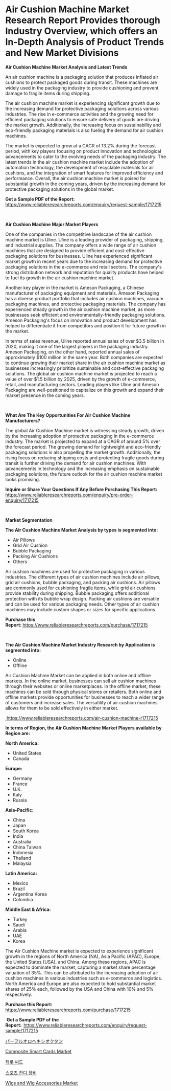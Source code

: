 <p><h1>Air Cushion Machine Market Research Report Provides thorough Industry Overview, which offers an In-Depth Analysis of Product Trends and New Market Divisions</h1></p><p><strong>Air Cushion Machine Market Analysis and Latest Trends</strong></p>
<p><p>An air cushion machine is a packaging solution that produces inflated air cushions to protect packaged goods during transit. These machines are widely used in the packaging industry to provide cushioning and prevent damage to fragile items during shipping.</p><p>The air cushion machine market is experiencing significant growth due to the increasing demand for protective packaging solutions across various industries. The rise in e-commerce activities and the growing need for efficient packaging solutions to ensure safe delivery of goods are driving the market growth. Additionally, the increasing focus on sustainability and eco-friendly packaging materials is also fueling the demand for air cushion machines.</p><p>The market is expected to grow at a CAGR of 13.2% during the forecast period, with key players focusing on product innovation and technological advancements to cater to the evolving needs of the packaging industry. The latest trends in the air cushion machine market include the adoption of automation technology, the development of recyclable materials for air cushions, and the integration of smart features for improved efficiency and performance. Overall, the air cushion machine market is poised for substantial growth in the coming years, driven by the increasing demand for protective packaging solutions in the global market.</p></p>
<p><strong>Get a Sample PDF of the Report:&nbsp;</strong> <a href="https://www.reliableresearchreports.com/enquiry/request-sample/1717215">https://www.reliableresearchreports.com/enquiry/request-sample/1717215</a></p>
<p>&nbsp;</p>
<p><strong>Air Cushion Machine Major Market Players</strong></p>
<p><p>One of the companies in the competitive landscape of the air cushion machine market is Uline. Uline is a leading provider of packaging, shipping, and industrial supplies. The company offers a wide range of air cushion machines that are designed to provide efficient and cost-effective packaging solutions for businesses. Uline has experienced significant market growth in recent years due to the increasing demand for protective packaging solutions in the e-commerce and retail sectors. The company's strong distribution network and reputation for quality products have helped to fuel its growth in the air cushion machine market.</p><p>Another key player in the market is Ameson Packaging, a Chinese manufacturer of packaging equipment and materials. Ameson Packaging has a diverse product portfolio that includes air cushion machines, vacuum packaging machines, and protective packaging materials. The company has experienced steady growth in the air cushion machine market, as more businesses seek efficient and environmentally-friendly packaging solutions. Ameson Packaging's focus on innovation and product development has helped to differentiate it from competitors and position it for future growth in the market.</p><p>In terms of sales revenue, Uline reported annual sales of over $3.5 billion in 2020, making it one of the largest players in the packaging industry. Ameson Packaging, on the other hand, reported annual sales of approximately $100 million in the same year. Both companies are expected to continue growing their market share in the air cushion machine market as businesses increasingly prioritize sustainable and cost-effective packaging solutions. The global air cushion machine market is projected to reach a value of over $1.5 billion by 2025, driven by the growth of e-commerce, retail, and manufacturing sectors. Leading players like Uline and Ameson Packaging are well-positioned to capitalize on this growth and expand their market presence in the coming years.</p></p>
<p>&nbsp;</p>
<p><strong>What Are The Key Opportunities For Air Cushion Machine Manufacturers?</strong></p>
<p><p>The global Air Cushion Machine market is witnessing steady growth, driven by the increasing adoption of protective packaging in the e-commerce industry. The market is projected to expand at a CAGR of around 5% over the forecast period. The growing demand for lightweight and eco-friendly packaging solutions is also propelling the market growth. Additionally, the rising focus on reducing shipping costs and protecting fragile goods during transit is further driving the demand for air cushion machines. With advancements in technology and the increasing emphasis on sustainable packaging solutions, the future outlook for the air cushion machine market looks promising.</p></p>
<p><strong>Inquire or Share Your Questions If Any Before Purchasing This Report:</strong> <a href="https://www.reliableresearchreports.com/enquiry/pre-order-enquiry/1717215">https://www.reliableresearchreports.com/enquiry/pre-order-enquiry/1717215</a></p>
<p>&nbsp;</p>
<p><strong>Market Segmentation</strong></p>
<p><strong>The Air Cushion Machine Market Analysis by types is segmented into:</strong></p>
<p><ul><li>Air Pillows</li><li>Grid Air Cushion</li><li>Bubble Packaging</li><li>Packing Air Cushions</li><li>Others</li></ul></p>
<p><p>Air cushion machines are used for protective packaging in various industries. The different types of air cushion machines include air pillows, grid air cushions, bubble packaging, and packing air cushions. Air pillows are commonly used for cushioning fragile items, while grid air cushions provide stability during shipping. Bubble packaging offers additional protection with its bubble wrap design. Packing air cushions are versatile and can be used for various packaging needs. Other types of air cushion machines may include custom shapes or sizes for specific applications.</p></p>
<p><strong>Purchase this Report:&nbsp;</strong><a href="https://www.reliableresearchreports.com/purchase/1717215">https://www.reliableresearchreports.com/purchase/1717215</a></p>
<p>&nbsp;</p>
<p><strong>The Air Cushion Machine Market Industry Research by Application is segmented into:</strong></p>
<p><ul><li>Online</li><li>Offline</li></ul></p>
<p><p>Air Cushion Machine Market can be applied in both online and offline markets. In the online market, businesses can sell air cushion machines through their websites or online marketplaces. In the offline market, these machines can be sold through physical stores or retailers. Both online and offline markets provide opportunities for businesses to reach a wider range of customers and increase sales. The versatility of air cushion machines allows for them to be sold effectively in either market.</p></p>
<p><a href="https://www.reliableresearchreports.com/air-cushion-machine-r1717215">&nbsp;https://www.reliableresearchreports.com/air-cushion-machine-r1717215</a></p>
<p><strong>In terms of Region, the Air Cushion Machine Market Players available by Region are:</strong></p>
<p>
    <p> <strong> North America: </strong>
        <ul>
            <li>United States</li>
            <li>Canada</li>
        </ul>
        </p> 
    <p> <strong> Europe: </strong>
        <ul>
            <li>Germany</li>
            <li>France</li>
            <li>U.K.</li>
            <li>Italy</li>
            <li>Russia</li>
        </ul>
        </p> 
    <p> <strong> Asia-Pacific: </strong>
        <ul>
            <li>China</li>
            <li>Japan</li>
            <li>South Korea</li>
            <li>India</li>
            <li>Australia</li>
            <li>China Taiwan</li>
            <li>Indonesia</li>
            <li>Thailand</li>
            <li>Malaysia</li>
        </ul>
        </p> 
    <p> <strong> Latin America: </strong>
        <ul>
            <li>Mexico</li>
            <li>Brazil</li>
            <li>Argentina Korea</li>
            <li>Colombia</li>
        </ul>
        </p> 
    <p> <strong> Middle East & Africa: </strong>
        <ul>
            <li>Turkey</li>
            <li>Saudi</li>
            <li>Arabia</li>
            <li>UAE</li>
            <li>Korea</li>
        </ul>
    </p>
    </p>
<p><p>The Air Cushion Machine market is expected to experience significant growth in the regions of North America (NA), Asia Pacific (APAC), Europe, the United States (USA), and China. Among these regions, APAC is expected to dominate the market, capturing a market share percentage valuation of 35%. This can be attributed to the increasing adoption of air cushion machines in various industries such as e-commerce and logistics. North America and Europe are also expected to hold substantial market shares of 25% each, followed by the USA and China with 10% and 5% respectively.</p></p>
<p><strong>Purchase this Report: </strong><a href="https://www.reliableresearchreports.com/purchase/1717215">https://www.reliableresearchreports.com/purchase/1717215</a></p>
<p>&nbsp;<strong>Get a Sample PDF of the Report:&nbsp;&nbsp;</strong><a href="https://www.reliableresearchreports.com/enquiry/request-sample/1717215">https://www.reliableresearchreports.com/enquiry/request-sample/1717215</a></p>
<p><strong></strong></p>
<p><p><a href="https://github.com/roulaayoub-saad/Market-Research-Report-List-1/blob/main/608481232521.md">パーフルオロヘキシオクタン</a></p><p><a href="https://www.linkedin.com/pulse/composite-smart-cardsnbspmarket-focuses-market-share-size-projected-owuhf?trackingId=LEdfIMW%2B73gHfKw%2FLjxcYg%3D%3D">Composite Smart Cards Market</a></p><p><a href="https://medium.com/@sherlock567567/%EB%8B%B9%EA%B7%BC-%EC%94%A8%EC%95%97-%EC%8B%9C%EC%9E%A5-%EC%A1%B0%EC%82%AC-%EB%B3%B4%EA%B3%A0%EC%84%9C-2024%EB%85%84%EB%B6%80%ED%84%B0-2031%EB%85%84%EA%B9%8C%EC%A7%80%EC%9D%98-%EC%97%AD%EC%82%AC-%EB%B0%8F-%EC%98%88%EC%B8%A1-9296e1c8e030">캐롯 씨드</a></p><p><a href="https://medium.com/@kasandrarempel/%EC%8A%A4%ED%8F%AC%EC%B8%A0-%EC%9E%94%EB%94%94%EC%9E%A5%EB%B9%84-%EC%8B%9C%EC%9E%A5-%EC%8B%9C%EC%9E%A5-cagr-%EC%8B%9C%EC%9E%A5-%EB%8F%99%ED%96%A5-%EB%B0%8F-%EC%84%B1%EC%9E%A5-%EC%A0%84%EB%9E%B5%EC%97%90-%EB%8C%80%ED%95%9C-%ED%86%B5%EC%B0%B0%EB%A0%A5-fdd559cbae38">스포츠 잔디 장비</a></p><p><a href="https://www.linkedin.com/pulse/wigs-wig-accessories-market-report-reveals-latest-trends-7swyf?trackingId=CEjHFpfUWrdd8Q8DFyGacg%3D%3D">Wigs and Wig Accessories Market</a></p></p>